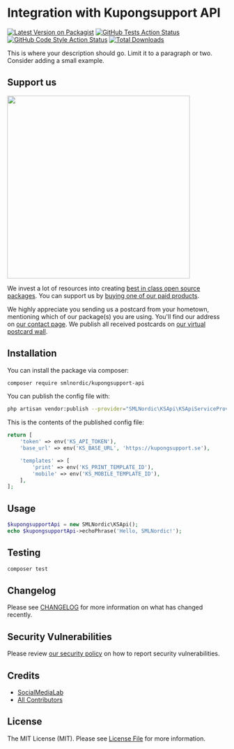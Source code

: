 # Integration with Kupongsupport API

[![Latest Version on Packagist](https://img.shields.io/packagist/v/smlnordic/kupongsupport-api.svg?style=flat-square)](https://packagist.org/packages/smlnordic/kupongsupport-api)
[![GitHub Tests Action Status](https://img.shields.io/github/workflow/status/SMLNordic/laravel-kupongsupport-api/run-tests?label=tests)](https://github.com/SMLNordic/laravel-kupongsupport-api/actions?query=workflow%3ATests+branch%3Amaster)
[![GitHub Code Style Action Status](https://img.shields.io/github/workflow/status/SMLNordic/laravel-kupongsupport-api/Check%20&%20fix%20styling?label=code%20style)](https://github.com/SMLNordic/laravel-kupongsupport-api/actions?query=workflow%3A"Check+%26+fix+styling"+branch%3Amaster)
[![Total Downloads](https://img.shields.io/packagist/dt/smlnordic/kupongsupport-api.svg?style=flat-square)](https://packagist.org/packages/smlnordic/kupongsupport-api)


This is where your description should go. Limit it to a paragraph or two. Consider adding a small example.

## Support us

[<img src="https://github-ads.s3.eu-central-1.amazonaws.com/package-kupongsupport-api-laravel.jpg?t=1" width="419px" />](https://spatie.be/github-ad-click/package-kupongsupport-api-laravel)

We invest a lot of resources into creating [best in class open source packages](https://spatie.be/open-source). You can support us by [buying one of our paid products](https://spatie.be/open-source/support-us).

We highly appreciate you sending us a postcard from your hometown, mentioning which of our package(s) you are using. You'll find our address on [our contact page](https://spatie.be/about-us). We publish all received postcards on [our virtual postcard wall](https://spatie.be/open-source/postcards).

## Installation

You can install the package via composer:

```bash
composer require smlnordic/kupongsupport-api
```

You can publish the config file with:
```bash
php artisan vendor:publish --provider="SMLNordic\KSApi\KSApiServiceProvider" --tag="kupongsupport-api-config"
```

This is the contents of the published config file:

```php
return [
    'token' => env('KS_API_TOKEN'),
    'base_url' => env('KS_BASE_URL', 'https://kupongsupport.se'),

    'templates' => [
        'print' => env('KS_PRINT_TEMPLATE_ID'),
        'mobile' => env('KS_MOBILE_TEMPLATE_ID'),
    ],
];
```

## Usage

```php
$kupongsupportApi = new SMLNordic\KSApi();
echo $kupongsupportApi->echoPhrase('Hello, SMLNordic!');
```

## Testing

```bash
composer test
```

## Changelog

Please see [CHANGELOG](CHANGELOG.md) for more information on what has changed recently.

## Security Vulnerabilities

Please review [our security policy](../../security/policy) on how to report security vulnerabilities.

## Credits

- [SocialMediaLab](https://github.com/SMLNordic)
- [All Contributors](../../contributors)

## License

The MIT License (MIT). Please see [License File](LICENSE.md) for more information.

